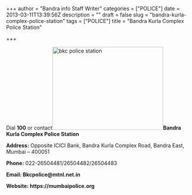 +++
author = "Bandra info Staff Writer"
categories = ["POLICE"]
date = 2013-03-11T13:39:56Z
description = ""
draft = false
slug = "bandra-kurla-complex-police-station"
tags = ["POLICE"]
title = "Bandra Kurla Complex Police Station"

+++


<dl>
<dt>Dial <b>100</b> or contact<a href="https://i0.wp.com/bandra.info/wp-content/uploads/2013/04/bkc-police-station.png?ssl=1"><img loading="lazy" class="size-medium wp-image-577 alignright" alt="bkc police station" src="https://i0.wp.com/bandra.info/wp-content/uploads/2013/04/bkc-police-station.png?resize=300%2C225&#038;ssl=1" width="300" height="225" srcset="https://i0.wp.com/bandra.info/wp-content/uploads/2013/04/bkc-police-station.png?resize=300%2C225&amp;ssl=1 300w, https://i0.wp.com/bandra.info/wp-content/uploads/2013/04/bkc-police-station.png?w=960&amp;ssl=1 960w" sizes="(max-width: 300px) 100vw, 300px" data-recalc-dims="1" /></a><b>Bandra Kurla Complex Police Station</b></p>
<p><b></b><b>Address:</b> Opposite ICICI Bank, Bandra Kurla Complex Road, Bandra East, Mumbai &#8211; 400051</p>
<p><b>Phone:</b> 022-26504481/26504482/26504483</p>
<p><b>Email: Bkcpolice@mtnl.net.in</b></p>
<p><b></b><b>Website: https://mumbaipolice.org</b></p>
</dt>
</dl>



